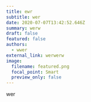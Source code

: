 ```yaml
---
title: ewr
subtitle: wer
date: 2020-07-07T13:42:52.646Z
summary: werw
draft: false
featured: false
authors:
  - wwer
external_link: werwerw
image:
  filename: featured.png
  focal_point: Smart
  preview_only: false
---
```

wer
